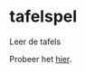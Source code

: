 # tafelspel
Leer de tafels


Probeer het [hier](https://stephanh42.github.io/tafelspel/index.html).
